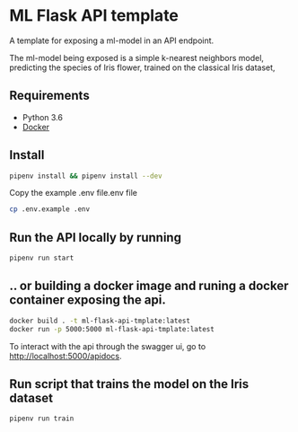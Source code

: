 # ML Flask API template
A template for exposing a ml-model in an API endpoint.

The ml-model being exposed is a simple k-nearest neighbors model,
predicting the species of Iris flower, trained on the classical Iris dataset,     

## Requirements
* Python 3.6 
* [Docker](https://www.docker.com/)

## Install

``` Bash
pipenv install && pipenv install --dev
```

Copy the example .env file.env file

``` Bash
cp .env.example .env
```

## Run the API locally by running
``` Bash
pipenv run start
```
## .. or building a docker image and runing a docker container exposing the api.
``` Bash
docker build . -t ml-flask-api-tmplate:latest
docker run -p 5000:5000 ml-flask-api-tmplate:latest
``` 
To interact with the api through the swagger ui, go to [http://localhost:5000/apidocs](http://localhost:5000/apidocs).
## Run script that trains the model on the Iris dataset
``` Bash
pipenv run train
```


